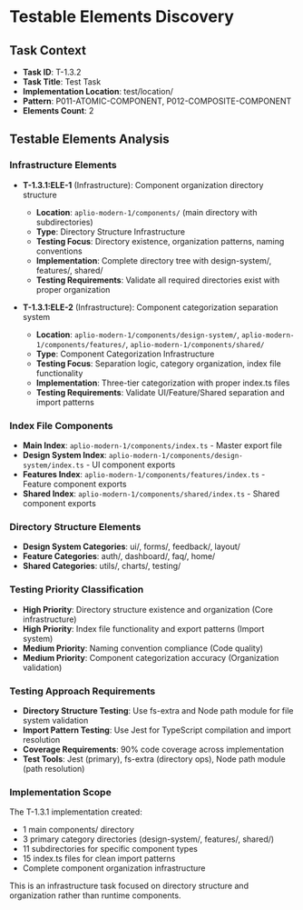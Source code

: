 # Testable Elements Discovery

## Task Context
- **Task ID**: T-1.3.2
- **Task Title**: Test Task
- **Implementation Location**: test/location/
- **Pattern**: P011-ATOMIC-COMPONENT, P012-COMPOSITE-COMPONENT
- **Elements Count**: 2

## Testable Elements Analysis

### Infrastructure Elements
- **T-1.3.1:ELE-1** (Infrastructure): Component organization directory structure
  - **Location**: `aplio-modern-1/components/` (main directory with subdirectories)
  - **Type**: Directory Structure Infrastructure
  - **Testing Focus**: Directory existence, organization patterns, naming conventions
  - **Implementation**: Complete directory tree with design-system/, features/, shared/
  - **Testing Requirements**: Validate all required directories exist with proper organization

- **T-1.3.1:ELE-2** (Infrastructure): Component categorization separation system  
  - **Location**: `aplio-modern-1/components/design-system/`, `aplio-modern-1/components/features/`, `aplio-modern-1/components/shared/`
  - **Type**: Component Categorization Infrastructure
  - **Testing Focus**: Separation logic, category organization, index file functionality
  - **Implementation**: Three-tier categorization with proper index.ts files
  - **Testing Requirements**: Validate UI/Feature/Shared separation and import patterns

### Index File Components
- **Main Index**: `aplio-modern-1/components/index.ts` - Master export file
- **Design System Index**: `aplio-modern-1/components/design-system/index.ts` - UI component exports
- **Features Index**: `aplio-modern-1/components/features/index.ts` - Feature component exports  
- **Shared Index**: `aplio-modern-1/components/shared/index.ts` - Shared component exports

### Directory Structure Elements
- **Design System Categories**: ui/, forms/, feedback/, layout/
- **Feature Categories**: auth/, dashboard/, faq/, home/
- **Shared Categories**: utils/, charts/, testing/

### Testing Priority Classification
- **High Priority**: Directory structure existence and organization (Core infrastructure)
- **High Priority**: Index file functionality and export patterns (Import system)
- **Medium Priority**: Naming convention compliance (Code quality)
- **Medium Priority**: Component categorization accuracy (Organization validation)

### Testing Approach Requirements
- **Directory Structure Testing**: Use fs-extra and Node path module for file system validation
- **Import Pattern Testing**: Use Jest for TypeScript compilation and import resolution
- **Coverage Requirements**: 90% code coverage across implementation
- **Test Tools**: Jest (primary), fs-extra (directory ops), Node path module (path resolution)

### Implementation Scope
The T-1.3.1 implementation created:
- 1 main components/ directory
- 3 primary category directories (design-system/, features/, shared/)
- 11 subdirectories for specific component types
- 15 index.ts files for clean import patterns
- Complete component organization infrastructure

This is an infrastructure task focused on directory structure and organization rather than runtime components.
